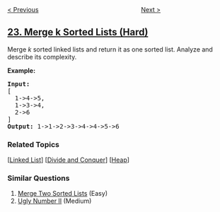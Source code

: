 <!--|This file generated by command(leetcode description); DO NOT EDIT.    |-->
<!--+----------------------------------------------------------------------+-->
<!--|@author    openset <openset.wang@gmail.com>                           |-->
<!--|@link      https://github.com/openset                                 |-->
<!--|@home      https://github.com/openset/leetcode                        |-->
<!--+----------------------------------------------------------------------+-->

[< Previous](../generate-parentheses "Generate Parentheses")
　　　　　　　　　　　　　　　　
[Next >](../swap-nodes-in-pairs "Swap Nodes in Pairs")

## [23. Merge k Sorted Lists (Hard)](https://leetcode.com/problems/merge-k-sorted-lists "合并K个排序链表")

<p>Merge <em>k</em> sorted linked lists and return it as one sorted list. Analyze and describe its complexity.</p>

<p><strong>Example:</strong></p>

<pre>
<strong>Input:</strong>
[
&nbsp; 1-&gt;4-&gt;5,
&nbsp; 1-&gt;3-&gt;4,
&nbsp; 2-&gt;6
]
<strong>Output:</strong> 1-&gt;1-&gt;2-&gt;3-&gt;4-&gt;4-&gt;5-&gt;6
</pre>

### Related Topics
  [[Linked List](../../tag/linked-list/README.md)]
  [[Divide and Conquer](../../tag/divide-and-conquer/README.md)]
  [[Heap](../../tag/heap/README.md)]

### Similar Questions
  1. [Merge Two Sorted Lists](../merge-two-sorted-lists) (Easy)
  1. [Ugly Number II](../ugly-number-ii) (Medium)
